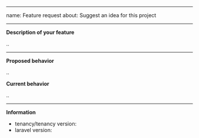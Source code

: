 ----
name: Feature request
about: Suggest an idea for this project

---

<!--
Feel free to open an issue for questions and feature requests.

To make reporting issues easier, attempt to complete the below information. Delete
anything that doesn't apply to your request.
-->

__Description of your feature__

..

---

__Proposed behavior__

..

__Current behavior__

..

---
__Information__

- tenancy/tenancy version:
- laravel version: